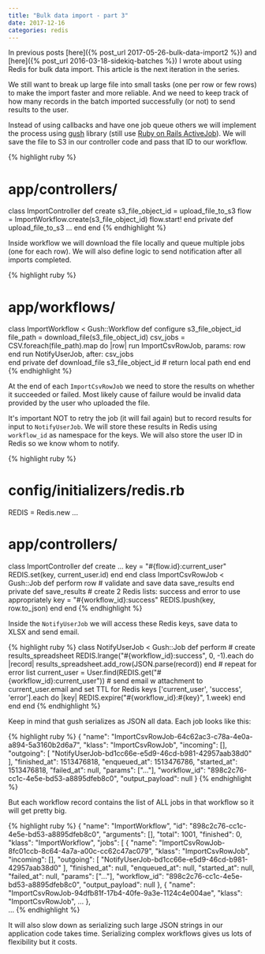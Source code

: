 ```yaml
---
title: "Bulk data import - part 3"
date: 2017-12-16
categories: redis
---
```


In previous posts [here]({% post_url 2017-05-26-bulk-data-import2 %}) and [here]({% post_url 2016-03-18-sidekiq-batches %}) I wrote about using Redis for bulk data import.  This article is the next iteration in the series.  

We still want to break up large file into small tasks (one per row or few rows) to make the import faster and more reliable.  And we need to keep track of how many records in the batch imported successfully (or not) to send results to the user.  

Instead of using callbacks and have one job queue others we will implement the process using [gush](https://github.com/chaps-io/gush) library (still use [Ruby on Rails ActiveJob](http://edgeguides.rubyonrails.org/active_job_basics.html)).  We will save the file to S3 in our controller code and pass that ID to our workflow.  

{% highlight ruby %}
# app/controllers/
class ImportController
  def create
    s3_file_object_id = upload_file_to_s3
    flow = ImportWorkflow.create(s3_file_object_id)
    flow.start!
  end
private
  def upload_file_to_s3
    ...
  end
end
{% endhighlight %}

Inside workflow we will download the file locally and queue multiple jobs (one for each row).  We will also define logic to send notification after all imports completed.  

{% highlight ruby %}
# app/workflows/
class ImportWorkflow < Gush::Workflow
  def configure s3_file_object_id
    file_path = download_file(s3_file_object_id)
    csv_jobs = CSV.foreach(file_path).map do |row|
      run ImportCsvRowJob, params: row
    end
    run NotifyUserJob, after: csv_jobs    
  end
private
  def download_file s3_file_object_id
    # return local path
  end
end
{% endhighlight %}

At the end of each `ImportCsvRowJob` we need to store the results on whether it succeeded or failed.  Most likely cause of failure would be invalid data provided by the user who uploaded the file.  

It's important NOT to retry the job (it will fail again) but to record results for input to `NotifyUserJob`.  We will store these results in Redis using `workflow_id` as namespace for the keys.  We will also store the user ID in Redis so we know whom to notify.  

{% highlight ruby %}
# config/initializers/redis.rb
REDIS = Redis.new ...
# app/controllers/
class ImportController
  def create
    ...
    key = "#{flow.id}:current_user"
    REDIS.set(key, current_user.id)
  end
end
class ImportCsvRowJob < Gush::Job
  def perform row
    # validate and save data
    save_results
  end
private
  def save_results
    # create 2 Redis lists: success and error to use appropriately
    key = "#{workflow_id}:success"
    REDIS.lpush(key, row.to_json)
  end
end
{% endhighlight %}

Inside the `NotifyUserJob` we will access these Redis keys, save data to XLSX and send email.  

{% highlight ruby %}
class NotifyUserJob < Gush::Job
  def perform
    # create results_spreadsheet
    REDIS.lrange("#{workflow_id}:success", 0, -1).each do |record|
      results_spreadsheet.add_row(JSON.parse(record))
    end
    # repeat for error list
    current_user = User.find(REDIS.get("#{workflow_id}:current_user"))
    # send email w attachment to current_user.email and set TTL for Redis keys
    ['current_user', 'success', 'error'].each do |key|
      REDIS.expire("#{workflow_id}:#{key}", 1.week)
    end
  end
end
{% endhighlight %}

Keep in mind that gush serializes as JSON all data.  Each job looks like this:

{% highlight ruby %}
{
  "name": "ImportCsvRowJob-64c62ac3-c78a-4e0a-a894-5a3160b2d6a7",
  "klass": "ImportCsvRowJob",
  "incoming": [],
  "outgoing": [
    "NotifyUserJob-bd1cc66e-e5d9-46cd-b981-42957aab38d0"
  ],
  "finished_at": 1513476818,
  "enqueued_at": 1513476786,
  "started_at": 1513476818,
  "failed_at": null,
  "params": ["..."],
  "workflow_id": "898c2c76-cc1c-4e5e-bd53-a8895dfeb8c0",
  "output_payload": null
}
{% endhighlight %}

But each workflow record contains the list of ALL jobs in that workflow so it will get pretty big.  

{% highlight ruby %}
{
  "name": "ImportWorkflow",
  "id": "898c2c76-cc1c-4e5e-bd53-a8895dfeb8c0",
  "arguments": [],
  "total": 1001,
  "finished": 0,
  "klass": "ImportWorkflow",
  "jobs": [
    {
      "name": "ImportCsvRowJob-8fc01ccb-8c64-4a7a-a00c-cc62c47ac079",
      "klass": "ImportCsvRowJob",
      "incoming": [],
      "outgoing": [
        "NotifyUserJob-bd1cc66e-e5d9-46cd-b981-42957aab38d0"
      ],
      "finished_at": null,
      "enqueued_at": null,
      "started_at": null,
      "failed_at": null,
      "params": ["..."],
      "workflow_id": "898c2c76-cc1c-4e5e-bd53-a8895dfeb8c0",
      "output_payload": null
    },
    {
      "name": "ImportCsvRowJob-94dfb81f-17b4-40fe-9a3e-1124c4e004ae",
      "klass": "ImportCsvRowJob",
      ...
    },    
    ...
{% endhighlight %}

It will also slow down as serializing such large JSON strings in our application code takes time.  Serializing complex workflows gives us lots of flexibility but it costs.  
